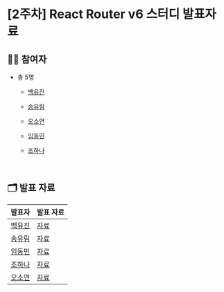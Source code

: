 # [2주차] React Router v6 스터디 발표자료

## 🙋🏻 참여자

- 총 5명
  - [백유진](https://github.com/Yujin-Baek)
  - [송유림](https://github.com/youlimsongs)
  - [오소연](https://github.com/soyeonXTukorea)
  - [임동민](https://github.com/dongmin115)
  - [조하나](https://github.com/dlwhsk0)
 
    <br>

## 🗂️ 발표 자료

| 발표자 | 발표 자료 |
|-----|-------|
| [백유진](https://github.com/Yujin-Baek) | [자료](https://medium.com/@yujin.px/react-router-v6-9c33cfe371a6)  
| [송유림](https://github.com/youlimsongs) | [자료](https://songnew.tistory.com/15)  
| [임동민](https://github.com/dongmin115) | [자료](https://velog.io/@dongmin115/React-router-v6)  
| [조하나](https://github.com/dlwhsk0) | [자료](https://velog.io/@dlwhsk0/React-Study-2%EC%A3%BC%EC%B0%A8-React-Router-%EC%9D%B4%ED%95%B4%ED%95%98%EA%B8%B0)  
| [오소연](https://github.com/soyeonXTukorea) | [자료]([https://medium.com/@yujin.px/react-router-v6-9c33cfe371a6](https://velog.io/@nannyu/React-Routerv6-사용하기)https://velog.io/@nannyu/React-Routerv6-사용하기)  
